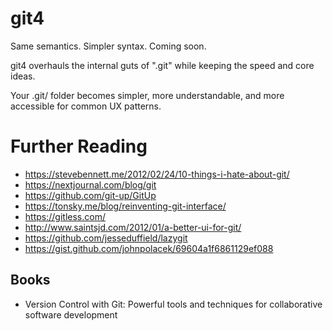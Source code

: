 # git4
Same semantics. Simpler syntax. Coming soon.

git4 overhauls the internal guts of ".git" while keeping the speed and core ideas.

Your .git/ folder becomes simpler, more understandable, and more accessible for common UX patterns.

# Further Reading

- https://stevebennett.me/2012/02/24/10-things-i-hate-about-git/
- https://nextjournal.com/blog/git
- https://github.com/git-up/GitUp
- https://tonsky.me/blog/reinventing-git-interface/
- https://gitless.com/
- http://www.saintsjd.com/2012/01/a-better-ui-for-git/
- https://github.com/jesseduffield/lazygit
- https://gist.github.com/johnpolacek/69604a1f6861129ef088

## Books

- Version Control with Git: Powerful tools and techniques for collaborative software development
